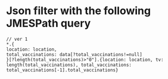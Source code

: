 # Json filter with the following JMESPath query

```
// ver 1
*.{
location: location,
total_vaccinations: data[?total_vaccinations!=null]
}[?length(total_vaccinations)>"0"].{location: location, tv: length(total_vaccinations), total_vaccinations: total_vaccinations[-1].total_vaccinations}
```